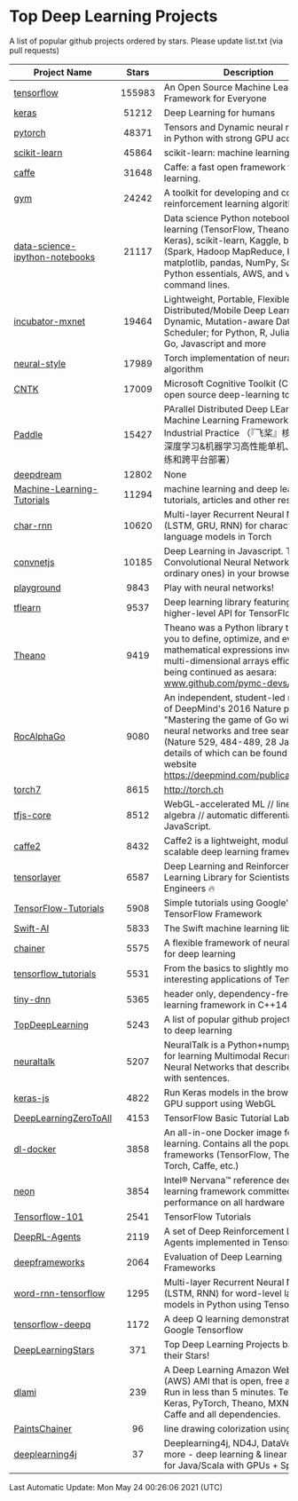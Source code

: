 # Top Deep Learning Projects
A list of popular github projects ordered by stars.
Please update list.txt (via pull requests)

|Project Name| Stars | Description |
| ---------- |:-----:| ----------- |
| [tensorflow](https://github.com/tensorflow/tensorflow) | 155983 | An Open Source Machine Learning Framework for Everyone |
| [keras](https://github.com/keras-team/keras) | 51212 | Deep Learning for humans |
| [pytorch](https://github.com/pytorch/pytorch) | 48371 | Tensors and Dynamic neural networks in Python with strong GPU acceleration |
| [scikit-learn](https://github.com/scikit-learn/scikit-learn) | 45864 | scikit-learn: machine learning in Python |
| [caffe](https://github.com/BVLC/caffe) | 31648 | Caffe: a fast open framework for deep learning. |
| [gym](https://github.com/openai/gym) | 24242 | A toolkit for developing and comparing reinforcement learning algorithms. |
| [data-science-ipython-notebooks](https://github.com/donnemartin/data-science-ipython-notebooks) | 21117 | Data science Python notebooks: Deep learning (TensorFlow, Theano, Caffe, Keras), scikit-learn, Kaggle, big data (Spark, Hadoop MapReduce, HDFS), matplotlib, pandas, NumPy, SciPy, Python essentials, AWS, and various command lines. |
| [incubator-mxnet](https://github.com/apache/incubator-mxnet) | 19464 | Lightweight, Portable, Flexible Distributed/Mobile Deep Learning with Dynamic, Mutation-aware Dataflow Dep Scheduler; for Python, R, Julia, Scala, Go, Javascript and more |
| [neural-style](https://github.com/jcjohnson/neural-style) | 17989 | Torch implementation of neural style algorithm |
| [CNTK](https://github.com/microsoft/CNTK) | 17009 | Microsoft Cognitive Toolkit (CNTK), an open source deep-learning toolkit |
| [Paddle](https://github.com/PaddlePaddle/Paddle) | 15427 | PArallel Distributed Deep LEarning: Machine Learning Framework from Industrial Practice （『飞桨』核心框架，深度学习&机器学习高性能单机、分布式训练和跨平台部署） |
| [deepdream](https://github.com/google/deepdream) | 12802 | None |
| [Machine-Learning-Tutorials](https://github.com/ujjwalkarn/Machine-Learning-Tutorials) | 11294 | machine learning and deep learning tutorials, articles and other resources  |
| [char-rnn](https://github.com/karpathy/char-rnn) | 10620 | Multi-layer Recurrent Neural Networks (LSTM, GRU, RNN) for character-level language models in Torch |
| [convnetjs](https://github.com/karpathy/convnetjs) | 10185 | Deep Learning in Javascript. Train Convolutional Neural Networks (or ordinary ones) in your browser. |
| [playground](https://github.com/tensorflow/playground) | 9843 | Play with neural networks! |
| [tflearn](https://github.com/tflearn/tflearn) | 9537 | Deep learning library featuring a higher-level API for TensorFlow. |
| [Theano](https://github.com/Theano/Theano) | 9419 | Theano was a Python library that allows you to define, optimize, and evaluate mathematical expressions involving multi-dimensional arrays efficiently. It is being continued as aesara: www.github.com/pymc-devs/aesara |
| [RocAlphaGo](https://github.com/Rochester-NRT/RocAlphaGo) | 9080 | An independent, student-led replication of DeepMind's 2016 Nature publication, "Mastering the game of Go with deep neural networks and tree search" (Nature 529, 484-489, 28 Jan 2016), details of which can be found on their website https://deepmind.com/publications.html. |
| [torch7](https://github.com/torch/torch7) | 8615 | http://torch.ch |
| [tfjs-core](https://github.com/tensorflow/tfjs-core) | 8512 | WebGL-accelerated ML // linear algebra // automatic differentiation for JavaScript. |
| [caffe2](https://github.com/facebookarchive/caffe2) | 8432 | Caffe2 is a lightweight, modular, and scalable deep learning framework. |
| [tensorlayer](https://github.com/tensorlayer/tensorlayer) | 6587 | Deep Learning and Reinforcement Learning Library for Scientists and Engineers 🔥 |
| [TensorFlow-Tutorials](https://github.com/nlintz/TensorFlow-Tutorials) | 5908 | Simple tutorials using Google's TensorFlow Framework |
| [Swift-AI](https://github.com/Swift-AI/Swift-AI) | 5833 | The Swift machine learning library. |
| [chainer](https://github.com/chainer/chainer) | 5575 | A flexible framework of neural networks for deep learning |
| [tensorflow_tutorials](https://github.com/pkmital/tensorflow_tutorials) | 5531 | From the basics to slightly more interesting applications of Tensorflow |
| [tiny-dnn](https://github.com/tiny-dnn/tiny-dnn) | 5365 | header only, dependency-free deep learning framework in C++14 |
| [TopDeepLearning](https://github.com/aymericdamien/TopDeepLearning) | 5243 | A list of popular github projects related to deep learning |
| [neuraltalk](https://github.com/karpathy/neuraltalk) | 5207 | NeuralTalk is a Python+numpy project for learning Multimodal Recurrent Neural Networks that describe images with sentences. |
| [keras-js](https://github.com/transcranial/keras-js) | 4822 | Run Keras models in the browser, with GPU support using WebGL |
| [DeepLearningZeroToAll](https://github.com/hunkim/DeepLearningZeroToAll) | 4153 | TensorFlow Basic Tutorial Labs |
| [dl-docker](https://github.com/floydhub/dl-docker) | 3858 | An all-in-one Docker image for deep learning. Contains all the popular DL frameworks (TensorFlow, Theano, Torch, Caffe, etc.) |
| [neon](https://github.com/NervanaSystems/neon) | 3854 | Intel® Nervana™ reference deep learning framework committed to best performance on all hardware |
| [Tensorflow-101](https://github.com/sjchoi86/Tensorflow-101) | 2541 | TensorFlow Tutorials |
| [DeepRL-Agents](https://github.com/awjuliani/DeepRL-Agents) | 2119 | A set of Deep Reinforcement Learning Agents implemented in Tensorflow. |
| [deepframeworks](https://github.com/zer0n/deepframeworks) | 2064 | Evaluation of Deep Learning Frameworks |
| [word-rnn-tensorflow](https://github.com/hunkim/word-rnn-tensorflow) | 1295 | Multi-layer Recurrent Neural Networks (LSTM, RNN) for word-level language models in Python using TensorFlow. |
| [tensorflow-deepq](https://github.com/siemanko/tensorflow-deepq) | 1172 | A deep Q learning demonstration using Google Tensorflow |
| [DeepLearningStars](https://github.com/hunkim/DeepLearningStars) | 371 | Top Deep Learning Projects based on their Stars! |
| [dlami](https://github.com/ritchieng/dlami) | 239 | A Deep Learning Amazon Web Service (AWS) AMI that is open, free and works. Run in less than 5 minutes. TensorFlow, Keras, PyTorch, Theano, MXNet, CNTK, Caffe and all dependencies. |
| [PaintsChainer](https://github.com/taizan/PaintsChainer) | 96 | line drawing colorization using chainer |
| [deeplearning4j](https://github.com/deeplearning4j/deeplearning4j) | 37 | Deeplearning4j, ND4J, DataVec and more - deep learning & linear algebra for Java/Scala with GPUs + Spark |

Last Automatic Update: Mon May 24 00:26:06 2021 (UTC)
